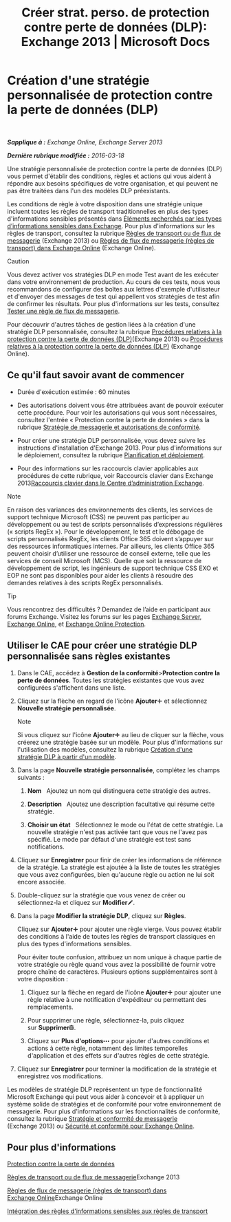 ﻿---
title: "Créer strat. perso. de protection contre perte de données (DLP): Exchange 2013 | Microsoft Docs"
TOCTitle: Création d'une stratégie personnalisée de protection contre la perte de données (DLP)
ms:assetid: b3299a39-9663-41e4-b76e-9d2f7879d486
ms:mtpsurl: https://technet.microsoft.com/fr-fr/library/JJ150550(v=EXCHG.150)
ms:contentKeyID: 50477374
ms.date: 04/24/2018
mtps_version: v=EXCHG.150
ms.translationtype: HT
---

# Création d'une stratégie personnalisée de protection contre la perte de données (DLP)

 

_**Sapplique à :** Exchange Online, Exchange Server 2013_

_**Dernière rubrique modifiée :** 2016-03-18_

Une stratégie personnalisée de protection contre la perte de données (DLP) vous permet d'établir des conditions, règles et actions qui vous aident à répondre aux besoins spécifiques de votre organisation, et qui peuvent ne pas être traitées dans l'un des modèles DLP préexistants.

Les conditions de règle à votre disposition dans une stratégie unique incluent toutes les règles de transport traditionnelles en plus des types d'informations sensibles présentés dans [Éléments recherchés par les types d’informations sensibles dans Exchange](what-the-sensitive-information-types-in-exchange-look-for-exchange-online-help.md). Pour plus d'informations sur les règles de transport, consultez la rubrique [Règles de transport ou de flux de messagerie](mail-flow-rules-transport-rules-in-exchange-2013-exchange-2013-help.md) (Exchange 2013) ou [Règles de flux de messagerie (règles de transport) dans Exchange Online](https://technet.microsoft.com/fr-fr/library/jj919238\(v=exchg.150\)) (Exchange Online).

> [!CAUTION]
> Vous devez activer vos stratégies DLP en mode Test avant de les exécuter dans votre environnement de production. Au cours de ces tests, nous vous recommandons de configurer des boîtes aux lettres d'exemple d'utilisateur et d'envoyer des messages de test qui appellent vos stratégies de test afin de confirmer les résultats. Pour plus d'informations sur les tests, consultez <a href="test-a-mail-flow-rule-exchange-2013-help.md">Tester une règle de flux de messagerie</a>.


Pour découvrir d'autres tâches de gestion liées à la création d'une stratégie DLP personnalisée, consultez la rubrique [Procédures relatives à la protection contre la perte de données (DLP)](dlp-procedures-exchange-2013-help.md)(Exchange 2013) ou [Procédures relatives à la protection contre la perte de données (DLP)](https://technet.microsoft.com/fr-fr/library/jj938003\(v=exchg.150\)) (Exchange Online).

## Ce qu'il faut savoir avant de commencer

  - Durée d'exécution estimée : 60 minutes

  - Des autorisations doivent vous être attribuées avant de pouvoir exécuter cette procédure. Pour voir les autorisations qui vous sont nécessaires, consultez l'entrée « Protection contre la perte de données » dans la rubrique [Stratégie de messagerie et autorisations de conformité](messaging-policy-and-compliance-permissions-exchange-2013-help.md).

  - Pour créer une stratégie DLP personnalisée, vous devez suivre les instructions d'installation d'Exchange 2013. Pour plus d'informations sur le déploiement, consultez la rubrique [Planification et déploiement](planning-and-deployment-for-exchange-2013-installation-instructions.md).

  - Pour des informations sur les raccourcis clavier applicables aux procédures de cette rubrique, voir Raccourcis clavier dans Exchange 2013[Raccourcis clavier dans le Centre d’administration Exchange](keyboard-shortcuts-in-the-exchange-admin-center-exchange-online-protection-help.md).

> [!NOTE]
> En raison des variances des environnements des clients, les services de support technique Microsoft (CSS) ne peuvent pas participer au développement ou au test de scripts personnalisés d’expressions régulières (« scripts RegEx »). Pour le développement, le test et le débogage de scripts personnalisés RegEx, les clients Office 365 doivent s’appuyer sur des ressources informatiques internes. Par ailleurs, les clients Office 365 peuvent choisir d’utiliser une ressource de conseil externe, telle que les services de conseil Microsoft (MCS). Quelle que soit la ressource de développement de script, les ingénieurs de support technique CSS EXO et EOP ne sont pas disponibles pour aider les clients à résoudre des demandes relatives à des scripts RegEx personnalisés.


> [!TIP]
> Vous rencontrez des difficultés ? Demandez de l’aide en participant aux forums Exchange. Visitez les forums sur les pages <a href="https://go.microsoft.com/fwlink/p/?linkid=60612">Exchange Server</a>, <a href="https://go.microsoft.com/fwlink/p/?linkid=267542">Exchange Online</a>, et <a href="https://go.microsoft.com/fwlink/p/?linkid=285351">Exchange Online Protection</a>.


## Utiliser le CAE pour créer une stratégie DLP personnalisée sans règles existantes

1.  Dans le CAE, accédez à **Gestion de la conformité**\>**Protection contre la perte de données**. Toutes les stratégies existantes que vous avez configurées s'affichent dans une liste.

2.  Cliquez sur la flèche en regard de l'icône **Ajouter**![Icône Ajouter](images/JJ218640.c1e75329-d6d7-4073-a27d-498590bbb558(EXCHG.150).gif "Icône Ajouter") et sélectionnez **Nouvelle stratégie personnalisée**.
    
    > [!NOTE]
    > Si vous cliquez sur l'icône <strong>Ajouter</strong><img src="images/JJ218640.c1e75329-d6d7-4073-a27d-498590bbb558(EXCHG.150).gif" title="Icône Ajouter" alt="Icône Ajouter" /> au lieu de cliquer sur la flèche, vous créerez une stratégie basée sur un modèle. Pour plus d'informations sur l'utilisation des modèles, consultez la rubrique <a href="how-to-new-dlp-data-loss-prevention-policy-template.md">Création d'une stratégie DLP à partir d'un modèle</a>.


3.  Dans la page **Nouvelle stratégie personnalisée**, complétez les champs suivants :
    
    1.  **Nom**   Ajoutez un nom qui distinguera cette stratégie des autres.
    
    2.  **Description**   Ajoutez une description facultative qui résume cette stratégie.
    
    3.  **Choisir un état**   Sélectionnez le mode ou l'état de cette stratégie. La nouvelle stratégie n'est pas activée tant que vous ne l'avez pas spécifié. Le mode par défaut d'une stratégie est test sans notifications.

4.  Cliquez sur **Enregistrer** pour finir de créer les informations de référence de la stratégie. La stratégie est ajoutée à la liste de toutes les stratégies que vous avez configurées, bien qu'aucune règle ou action ne lui soit encore associée.

5.  Double-cliquez sur la stratégie que vous venez de créer ou sélectionnez-la et cliquez sur **Modifier**![Icône Modifier](images/Bb124582.6f53ccb2-1f13-4c02-bea0-30690e6ea71d(EXCHG.150).gif "Icône Modifier").

6.  Dans la page **Modifier la stratégie DLP**, cliquez sur **Règles**.
    
    Cliquez sur **Ajouter**![Icône Ajouter](images/JJ218640.c1e75329-d6d7-4073-a27d-498590bbb558(EXCHG.150).gif "Icône Ajouter") pour ajouter une règle vierge. Vous pouvez établir des conditions à l'aide de toutes les règles de transport classiques en plus des types d'informations sensibles.
    
    Pour éviter toute confusion, attribuez un nom unique à chaque partie de votre stratégie ou règle quand vous avez la possibilité de fournir votre propre chaîne de caractères. Plusieurs options supplémentaires sont à votre disposition :
    
    1.  Cliquez sur la flèche en regard de l'icône **Ajouter**![Icône Ajouter](images/JJ218640.c1e75329-d6d7-4073-a27d-498590bbb558(EXCHG.150).gif "Icône Ajouter") pour ajouter une règle relative à une notification d'expéditeur ou permettant des remplacements.
    
    2.  Pour supprimer une règle, sélectionnez-la, puis cliquez sur **Supprimer**![Icône Supprimer](images/Dd979797.14f639f6-61e8-4418-bbfb-0db14de9d2f5(EXCHG.150).gif "Icône Supprimer").
    
    3.  Cliquez sur **Plus d'options**![Icône Options supplémentaires](images/JJ150550.5381819e-3b21-4873-8714-e9b956290b28(EXCHG.150).gif "Icône Options supplémentaires") pour ajouter d'autres conditions et actions à cette règle, notamment des limites temporelles d'application et des effets sur d'autres règles de cette stratégie.

7.  Cliquez sur **Enregistrer** pour terminer la modification de la stratégie et enregistrez vos modifications.

Les modèles de stratégie DLP représentent un type de fonctionnalité Microsoft Exchange qui peut vous aider à concevoir et à appliquer un système solide de stratégies et de conformité pour votre environnement de messagerie. Pour plus d'informations sur les fonctionnalités de conformité, consultez la rubrique [Stratégie et conformité de messagerie](messaging-policy-and-compliance-exchange-2013-help.md) (Exchange 2013) ou [Sécurité et conformité pour Exchange Online](https://technet.microsoft.com/fr-fr/library/jj200706\(v=exchg.150\)).

## Pour plus d'informations

[Protection contre la perte de données](technical-overview-of-dlp-data-loss-prevention-in-exchange.md)

[Règles de transport ou de flux de messagerie](mail-flow-rules-transport-rules-in-exchange-2013-exchange-2013-help.md)Exchange 2013

[Règles de flux de messagerie (règles de transport) dans Exchange Online](https://technet.microsoft.com/fr-fr/library/jj919238\(v=exchg.150\))Exchange Online

[Intégration des règles d'informations sensibles aux règles de transport](integrating-sensitive-information-rules-with-transport-rules-exchange-2013-help.md)

